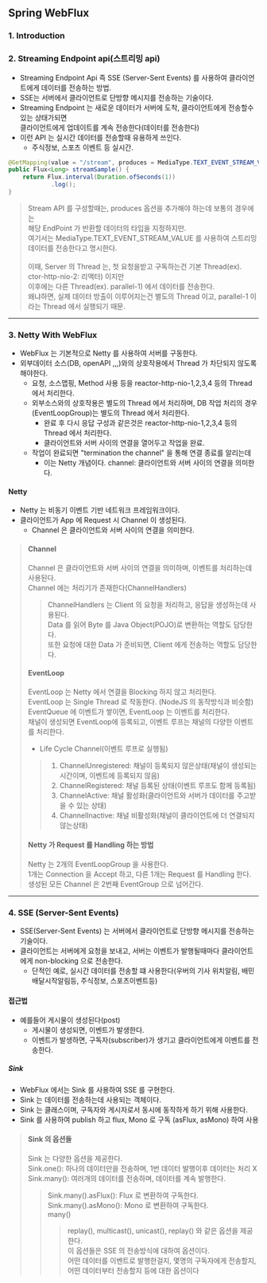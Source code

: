 ## Spring WebFlux

### 1. Introduction


### 2. Streaming Endpoint api(스트리밍 api)
- Streaming Endpoint Api 즉 SSE (Server-Sent Events) 를 사용하여 클라이언트에게 데이터를 전송하는 방법.
- SSE는 서버에서 클라이언트로 단방향 메시지를 전송하는 기술이다.
- Streaming Endpoint 는 새로운 데이터가 서버에 도착, 클라이언트에게 전송할수 있는 상태가되면<br/>
클라이언트에게 업데이트를 계속 전송한다(데이터를 전송한다)
- 이런 API 는 실시간 데이터를 전송할때 유용하게 쓰인다.
  - 주식정보, 스포츠 이벤트 등 실시간.
```java
@GetMapping(value = "/stream", produces = MediaType.TEXT_EVENT_STREAM_VALUE)
public Flux<Long> streamSample() {
    return Flux.interval(Duration.ofSeconds(1))
            .log();
}
```
> Stream API 를 구성할때는, produces 옵션을 추가해야 하는데 보통의 경우에는<br/>
> 해당 EndPoint 가 반환할 데이터의 타입을 지정하지만. <br/>
> 여기서는 MediaType.TEXT_EVENT_STREAM_VALUE 를 사용하여 스트리밍 데이터를 전송한다고 명시한다.
> <br/><br/>
> 이때, Server 의 Thread 는, 첫 요청을받고 구독하는건 기본 Thread(ex). ctor-http-nio-2: 리액터) 이지만<br/>
> 이후에는 다른 Thread(ex). parallel-1) 에서 데이터를 전송한다.<br/>
> 왜냐하면, 실제 데이터 방출이 이루어지는건 별도의 Thread 이고, parallel-1 이라는 Thread 에서 실행되기 때문.

--- 

### 3. Netty With WebFlux
- WebFlux 는 기본적으로 Netty 를 사용하여 서버를 구동한다.
- 외부데이터 소스(DB, openAPI ,,,)와의 상호작용에서 Thread 가 차단되지 않도록 해야한다.
  - 요청, 소스맵핑, Method 사용 등을 reactor-http-nio-1,2,3,4 등의 Thread 에서 처리한다.
  - 외부소스와의 상호작용은 별도의 Thread 에서 처리하며, DB 작업 처리의 경우(EventLoopGroup)는 별도의 Thread 에서 처리한다.
    - 완료 후 다시 응답 구성과 같은것은 reactor-http-nio-1,2,3,4 등의 Thread 에서 처리한다.
    - 클라이언트와 서버 사이의 연결을 열어두고 작업을 완료.
  - 작업이 완료되면 "termination the channel" 을 통해 연결 종료를 알리는데
    - 이는 Netty 개념이다. channel: 클라이언트와 서버 사이의 연결을 의미한다. 

#### Netty 
- Netty 는 비동기 이벤트 기반 네트워크 프레임워크이다.
- 클라이언트가 App 에 Request 시 Channel 이 생성된다. 
  - Channel 은 클라이언트와 서버 사이의 연결을 의미한다.

> #### Channel
> Channel 은 클라이언트와 서버 사이의 연결을 의미하며, 이벤트를 처리하는데 사용된다.<br/>
> Channel 에는 처리기가 존재한다(ChannelHandlers) <br/>
>> ChannelHandlers 는 Client 의 요청을 처리하고, 응답을 생성하는데 사용된다.<br/>
>> Data 를 읽어 Byte 를 Java Object(POJO)로 변환하는 역할도 담당한다.<br/>
>> 또한 요청에 대한 Data 가 준비되면, Client 에게 전송하는 역할도 담당한다.<br/> 
> 
> #### EventLoop
> EventLoop 는 Netty 에서 연결을 Blocking 하지 않고 처리한다.<br/>
> EventLoop 는 Single Thread 로 작동한다. (NodeJS 의 동작방식과 비슷함)<br/>
> EventQueue 에 이벤트가 쌓이면, EventLoop 는 이벤트를 처리한다.<br/>
> 채널이 생성되면 EventLoop에 등록되고, 이벤트 루프는 채널의 다양한 이벤트를 처리한다.<br/>
> 
> * Life Cycle Channel(이벤트 루프로 실행됨)
>> 1. ChannelUnregistered: 채널이 등록되지 않은상태(채널이 생성되는 시간이며, 이벤트에 등록되지 않음)
>> 2. ChannelRegistered: 채널 등록된 상태(이벤트 루프도 함께 등록됨)
>> 3. ChannelActive: 채널 활성화(클라이언트와 서버가 데이터를 주고받을 수 있는 상태)
>> 4. ChannelInactive: 채널 비활성화(채널이 클라이언트에 더 연결되지 않는상태)
>
> #### Netty 가 Request 를 Handling 하는 방법
> Netty 는 2개의 EventLoopGroup 을 사용한다.<br/>
> 1개는 Connection 을 Accept 하고, 다른 1개는 Request 를 Handling 한다.<br/>
> 생성된 모든 Channel 은 2번째 EventGroup 으로 넘어간다.<br/>

--- 

### 4. SSE (Server-Sent Events)
- SSE(Server-Sent Events) 는 서버에서 클라이언트로 단방향 메시지를 전송하는 기술이다.
- 클라이언트는 서버에게 요청을 보내고, 서버는 이벤트가 발행될때마다 클라이언트에게 non-blocking 으로 전송한다.
  - 단적인 예로, 실시간 데이터를 전송할 떄 사용한다(우버의 기사 위치알림, 배민 배달시작알림등, 주식정보, 스포츠이벤트등)

#### 접근법
- 예를들어 게시물이 생성된다(post)
  - 게시물이 생성되면, 이벤트가 발생한다.
  - 이벤트가 발생하면, 구독자(subscriber)가 생기고 클라이언트에게 이벤트를 전송한다.

##### Sink
- WebFlux 에서는 Sink 를 사용하여 SSE 를 구현한다.
- Sink 는 데이터를 전송하는데 사용되는 객체이다.
- Sink 는 클래스이며, 구독자와 게시자로서 동시에 동작하게 하기 위해 사용한다.
- Sink 를 사용하여 publish 하고 flux, Mono 로 구독 (asFlux, asMono) 하여 사용

> #### Sink 의 옵션들
> Sink 는 다양한 옵션을 제공한다. <br/>
> Sink.one(): 하나의 데이터만을 전송하며, 1번 데이터 발행이후 데이터는 처리 X<br/>
> Sink.many(): 여러개의 데이터를 전송하며, 데이터를 계속 발행한다.<br/>
>> Sink.many().asFlux(): Flux 로 변환하여 구독한다.<br/>
>> Sink.many().asMono(): Mono 로 변환하여 구독한다.<br/>
>> many()
>>> replay(), multicast(), unicast(), replay() 와 같은 옵션을 제공한다. <br/>
>>> 이 옵션들은 SSE 의 전송방식에 대하여 옵션이다. <br/>
>>> 어떤 데이터를 이벤트로 발행한걸지, 몇명의 구독자에게 전송할지, 어떤 데이터부터 전송할지 등에 대한 옵션이다
